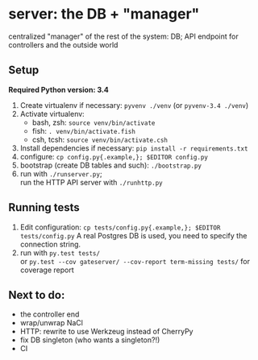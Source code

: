 server: the DB + "manager"
==========================

centralized "manager" of the rest of the system: DB; API endpoint for
controllers and the outside world

Setup
-----

**Required Python version: 3.4**

1. Create virtualenv if necessary: `pyvenv ./venv` (or `pyvenv-3.4 ./venv`)
2. Activate virtualenv:
   - bash, zsh: `source venv/bin/activate`
   - fish: `. venv/bin/activate.fish`
   - csh, tcsh: `source venv/bin/activate.csh`
3. Install dependencies if necessary: `pip install -r requirements.txt`
4. configure: `cp config.py{.example,}; $EDITOR config.py`
5. bootstrap (create DB tables and such): `./bootstrap.py`
6. run with `./runserver.py`;  
   run the HTTP API server with `./runhttp.py`

Running tests
-------------

1. Edit configuration: `cp tests/config.py{.example,}; $EDITOR tests/config.py`
   A real Postgres DB is used, you need to specify the connection string.
2. run with `py.test tests/`  
   or `py.test --cov gateserver/ --cov-report term-missing tests/` for coverage report

Next to do:
-----------

- the controller end
- wrap/unwrap NaCl
- HTTP: rewrite to use Werkzeug instead of CherryPy
- fix DB singleton (who wants a singleton?!)
- CI
